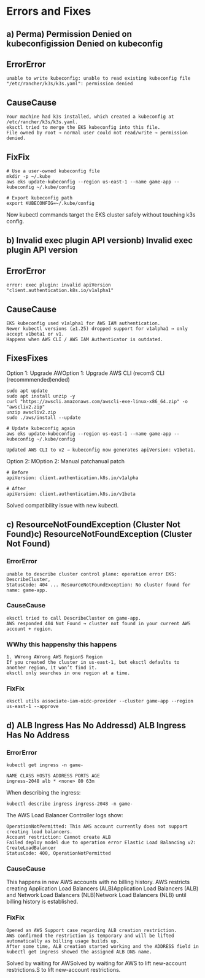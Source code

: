 # Errors and Fixes

## a) Perma) Permission Denied on kubeconfigission Denied on kubeconfig

## ErrorError

```
unable to write kubeconfig: unable to read existing kubeconfig file "/etc/rancher/k3s/k3s.yaml": permission denied
```
## CauseCause

```
Your machine had k3s installed, which created a kubeconfig at /etc/rancher/k3s/k3s.yaml.
eksctl tried to merge the EKS kubeconfig into this file.
File owned by root → normal user could not read/write → permission denied.
```
## FixFix

```
# Use a user-owned kubeconfig file
mkdir -p ~/.kube
aws eks update-kubeconfig --region us-east-1 --name game-app --kubeconfig ~/.kube/config
```
```
# Export kubeconfig path
export KUBECONFIG=~/.kube/config
```
 Now kubectl commands target the EKS cluster safely without touching k3s config.

## b) Invalid exec plugin API versionb) Invalid exec plugin API version

## ErrorError

```
error: exec plugin: invalid apiVersion "client.authentication.k8s.io/v1alpha1"
```
## CauseCause

```
EKS kubeconfig used v1alpha1 for AWS IAM authentication.
Newer kubectl versions (≥1.25) dropped support for v1alpha1 → only accept v1beta1 or v1.
Happens when AWS CLI / AWS IAM Authenticator is outdated.
```
## FixesFixes

Option 1: Upgrade AWOption 1: Upgrade AWS CLI (recomS CLI (recommmended)ended)

```
sudo apt update
sudo apt install unzip -y
curl "https://awscli.amazonaws.com/awscli-exe-linux-x86_64.zip" -o "awscliv2.zip"
unzip awscliv2.zip
sudo ./aws/install --update
```
```
# Update kubeconfig again
aws eks update-kubeconfig --region us-east-1 --name game-app --kubeconfig ~/.kube/config
```
```
Updated AWS CLI to v2 → kubeconfig now generates apiVersion: v1beta1.
```
Option 2: MOption 2: Manual patchanual patch

```
# Before
apiVersion: client.authentication.k8s.io/v1alpha
```
```
# After
apiVersion: client.authentication.k8s.io/v1beta
```

 Solved compatibility issue with new kubectl.

## c) ResourceNotFoundException (Cluster Not Found)c) ResourceNotFoundException (Cluster Not Found)

### ErrorError

```
unable to describe cluster control plane: operation error EKS: DescribeCluster,
StatusCode: 404 ... ResourceNotFoundException: No cluster found for name: game-app.
```
### CauseCause

```
eksctl tried to call DescribeCluster on game-app.
AWS responded 404 Not Found → cluster not found in your current AWS account + region.
```
### WWhy this happenshy this happens

```
1. WWrong AWrong AWS RegionS Region
If you created the cluster in us-east-1, but eksctl defaults to another region, it won’t find it.
eksctl only searches in one region at a time.
```
### FixFix

```
eksctl utils associate-iam-oidc-provider --cluster game-app --region us-east-1 --approve
```
## d) ALB Ingress Has No Addressd) ALB Ingress Has No Address

### ErrorError

```
kubectl get ingress -n game-
```
```
NAME CLASS HOSTS ADDRESS PORTS AGE
ingress-2048 alb * <none> 80 63m
```
When describing the ingress:

```
kubectl describe ingress ingress-2048 -n game-
```
The AWS Load Balancer Controller logs show:

```
OperationNotPermitted: This AWS account currently does not support creating load balancers.
Account restriction: Cannot create ALB
Failed deploy model due to operation error Elastic Load Balancing v2: CreateLoadBalancer
StatusCode: 400, OperationNotPermitted
```
### CauseCause

This happens in new AWS accounts with no billing history.
AWS restricts creating Application Load Balancers (ALB)Application Load Balancers (ALB) and Network Load Balancers (NLB)Network Load Balancers (NLB) until billing history is established.

### FixFix

```
Opened an AWS Support case regarding ALB creation restriction.
AWS confirmed the restriction is temporary and will be lifted automatically as billing usage builds up.
After some time, ALB creation started working and the ADDRESS field in kubectl get ingress showed the assigned ALB DNS name.
```
 Solved by waiting for AWSolved by waiting for AWS to lift new-account restrictions.S to lift new-account restrictions.


